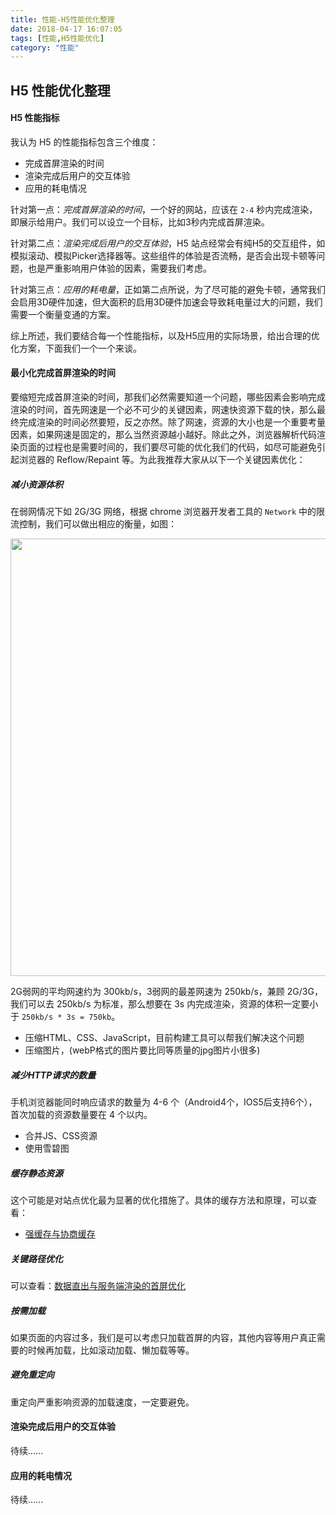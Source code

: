```yaml
---
title: 性能-H5性能优化整理
date: 2018-04-17 16:07:05
tags: [性能,H5性能优化]
category: "性能"
---
```

## H5 性能优化整理

#### H5 性能指标

我认为 H5 的性能指标包含三个维度：

* 完成首屏渲染的时间
* 渲染完成后用户的交互体验
* 应用的耗电情况

针对第一点：*完成首屏渲染的时间*，一个好的网站，应该在 `2-4` 秒内完成渲染，即展示给用户。我们可以设立一个目标，比如3秒内完成首屏渲染。

针对第二点：*渲染完成后用户的交互体验*，H5 站点经常会有纯H5的交互组件，如模拟滚动、模拟Picker选择器等。这些组件的体验是否流畅，是否会出现卡顿等问题，也是严重影响用户体验的因素，需要我们考虑。

针对第三点：*应用的耗电量*，正如第二点所说，为了尽可能的避免卡顿，通常我们会启用3D硬件加速，但大面积的启用3D硬件加速会导致耗电量过大的问题，我们需要一个衡量变通的方案。

综上所述，我们要结合每一个性能指标，以及H5应用的实际场景，给出合理的优化方案，下面我们一个一个来谈。

#### 最小化完成首屏渲染的时间

要缩短完成首屏渲染的时间，那我们必然需要知道一个问题，哪些因素会影响完成渲染的时间，首先网速是一个必不可少的关键因素，网速快资源下载的快，那么最终完成渲染的时间必然要短，反之亦然。除了网速，资源的大小也是一个重要考量因素，如果网速是固定的，那么当然资源越小越好。除此之外，浏览器解析代码渲染页面的过程也是需要时间的，我们要尽可能的优化我们的代码，如尽可能避免引起浏览器的 Reflow/Repaint 等。为此我推荐大家从以下一个关键因素优化：

##### 减小资源体积

在弱网情况下如 2G/3G 网络，根据 chrome 浏览器开发者工具的 `Network` 中的限流控制，我们可以做出相应的衡量，如图：

<img src="/static/img/net.png" width="700" />

2G弱网的平均网速约为 300kb/s，3弱网的最差网速为 250kb/s，兼顾 2G/3G，我们可以去 250kb/s 为标准，那么想要在 3s 内完成渲染，资源的体积一定要小于 `250kb/s * 3s = 750kb`。

* 压缩HTML、CSS、JavaScript，目前构建工具可以帮我们解决这个问题
* 压缩图片，(webP格式的图片要比同等质量的jpg图片小很多)

##### 减少HTTP请求的数量

手机浏览器能同时响应请求的数量为 4-6 个（Android4个，IOS5后支持6个），首次加载的资源数量要在 4 个以内。

* 合并JS、CSS资源
* 使用雪碧图

##### 缓存静态资源

这个可能是对站点优化最为显著的优化措施了。具体的缓存方法和原理，可以查看：

* [强缓存与协商缓存](/2018/04/17/网络_强缓存与协商缓存/)

##### 关键路径优化

可以查看：[数据直出与服务端渲染的首屏优化](/2018/04/17/性能_数据直出与服务端渲染的首屏优化/)

##### 按需加载

如果页面的内容过多，我们是可以考虑只加载首屏的内容，其他内容等用户真正需要的时候再加载，比如滚动加载、懒加载等等。

##### 避免重定向

重定向严重影响资源的加载速度，一定要避免。


#### 渲染完成后用户的交互体验

待续......

#### 应用的耗电情况

待续......
